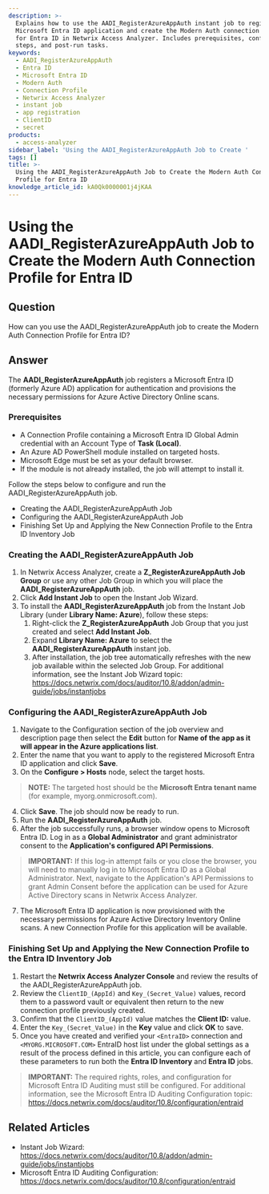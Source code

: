```yaml
---
description: >-
  Explains how to use the AADI_RegisterAzureAppAuth instant job to register a
  Microsoft Entra ID application and create the Modern Auth connection profile
  for Entra ID in Netwrix Access Analyzer. Includes prerequisites, configuration
  steps, and post-run tasks.
keywords:
  - AADI_RegisterAzureAppAuth
  - Entra ID
  - Microsoft Entra ID
  - Modern Auth
  - Connection Profile
  - Netwrix Access Analyzer
  - instant job
  - app registration
  - ClientID
  - secret
products:
  - access-analyzer
sidebar_label: 'Using the AADI_RegisterAzureAppAuth Job to Create '
tags: []
title: >-
  Using the AADI_RegisterAzureAppAuth Job to Create the Modern Auth Connection
  Profile for Entra ID
knowledge_article_id: kA0Qk0000001j4jKAA
---
```


# Using the AADI_RegisterAzureAppAuth Job to Create the Modern Auth Connection Profile for Entra ID

## Question
How can you use the AADI_RegisterAzureAppAuth job to create the Modern Auth Connection Profile for Entra ID?

## Answer
The **AADI_RegisterAzureAppAuth** job registers a Microsoft Entra ID (formerly Azure AD) application for authentication and provisions the necessary permissions for Azure Active Directory Online scans.

### Prerequisites
- A Connection Profile containing a Microsoft Entra ID Global Admin credential with an Account Type of **Task (Local)**.
- An Azure AD PowerShell module installed on targeted hosts.
- Microsoft Edge must be set as your default browser.
- If the module is not already installed, the job will attempt to install it.

Follow the steps below to configure and run the AADI_RegisterAzureAppAuth job.

- Creating the AADI_RegisterAzureAppAuth Job
- Configuring the AADI_RegisterAzureAppAuth Job
- Finishing Set Up and Applying the New Connection Profile to the Entra ID Inventory Job

### Creating the AADI_RegisterAzureAppAuth Job
1. In Netwrix Access Analyzer, create a **Z_RegisterAzureAppAuth Job Group** or use any other Job Group in which you will place the **AADI_RegisterAzureAppAuth** job.
2. Click **Add Instant Job** to open the Instant Job Wizard.
3. To install the **AADI_RegisterAzureAppAuth** job from the Instant Job Library (under **Library Name: Azure**), follow these steps:
   1. Right-click the **Z_RegisterAzureAppAuth** Job Group that you just created and select **Add Instant Job**.
   2. Expand **Library Name: Azure** to select the **AADI_RegisterAzureAppAuth** instant job.
   3. After installation, the job tree automatically refreshes with the new job available within the selected Job Group. For additional information, see the Instant Job Wizard topic: https://docs.netwrix.com/docs/auditor/10.8/addon/admin-guide/jobs/instantjobs

### Configuring the AADI_RegisterAzureAppAuth Job
1. Navigate to the Configuration section of the job overview and description page then select the **Edit** button for **Name of the app as it will appear in the Azure applications list**.
2. Enter the name that you want to apply to the registered Microsoft Entra ID application and click **Save**.
3. On the **Configure > Hosts** node, select the target hosts.

> **NOTE:** The targeted host should be the **Microsoft Entra tenant name** (for example, myorg.onmicrosoft.com).

4. Click **Save**. The job should now be ready to run.
5. Run the **AADI_RegisterAzureAppAuth** job.
6. After the job successfully runs, a browser window opens to Microsoft Entra ID. Log in as a **Global Administrator** and grant administrator consent to the **Application's configured API Permissions**.

> **IMPORTANT:** If this log-in attempt fails or you close the browser, you will need to manually log in to Microsoft Entra ID as a Global Administrator. Next, navigate to the Application's API Permissions to grant Admin Consent before the application can be used for Azure Active Directory scans in Netwrix Access Analyzer.

7. The Microsoft Entra ID application is now provisioned with the necessary permissions for Azure Active Directory Inventory Online scans. A new Connection Profile for this application will be available.

### Finishing Set Up and Applying the New Connection Profile to the Entra ID Inventory Job
1. Restart the **Netwrix Access Analyzer Console** and review the results of the AADI_RegisterAzureAppAuth job.
2. Review the `ClientID_(AppId)` and `Key_(Secret_Value)` values, record them to a password vault or equivalent then return to the new connection profile previously created.
3. Confirm that the `ClientID_(AppId)` value matches the **Client ID:** value.
4. Enter the `Key_(Secret_Value)` in the **Key** value and click **OK** to save.
5. Once you have created and verified your `<EntraID>` connection and `<MYORG.MICROSOFT.COM>` EntraID host list under the global settings as a result of the process defined in this article, you can configure each of these parameters to run both the **Entra ID Inventory** and **Entra ID** jobs.

> **IMPORTANT:** The required rights, roles, and configuration for Microsoft Entra ID Auditing must still be configured. For additional information, see the Microsoft Entra ID Auditing Configuration topic: https://docs.netwrix.com/docs/auditor/10.8/configuration/entraid

## Related Articles
- Instant Job Wizard: https://docs.netwrix.com/docs/auditor/10.8/addon/admin-guide/jobs/instantjobs
- Microsoft Entra ID Auditing Configuration: https://docs.netwrix.com/docs/auditor/10.8/configuration/entraid
